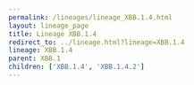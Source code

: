 ```yaml
---
permalink: /lineages/lineage_XBB.1.4.html
layout: lineage_page
title: Lineage XBB.1.4
redirect_to: ../lineage.html?lineage=XBB.1.4
lineage: XBB.1.4
parent: XBB.1
children: ['XBB.1.4', 'XBB.1.4.2']
---
```

